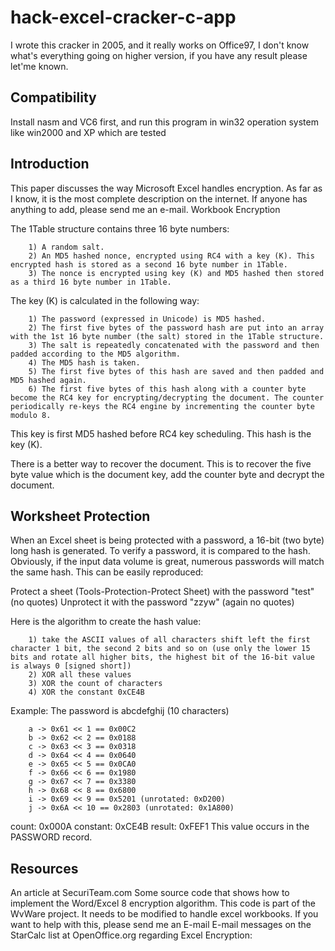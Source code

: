 hack-excel-cracker-c-app
========================

I wrote this cracker in 2005, and it really works on Office97, I don't know what's everything going on higher version, if you have any result please let'me known.

Compatibility
-------------

Install nasm and VC6 first, and run this program in win32 operation system like win2000 and XP which are tested

Introduction
------------

This paper discusses the way Microsoft Excel handles encryption. As far as I know, it is the most complete description on the internet. If anyone has anything to add, please send me an e-mail.
Workbook Encryption

The 1Table structure contains three 16 byte numbers:

		1) A random salt.
		2) An MD5 hashed nonce, encrypted using RC4 with a key (K). This encrypted hash is stored as a second 16 byte number in 1Table.
		3) The nonce is encrypted using key (K) and MD5 hashed then stored as a third 16 byte number in 1Table.

The key (K) is calculated in the following way:

		1) The password (expressed in Unicode) is MD5 hashed.
		2) The first five bytes of the password hash are put into an array with the 1st 16 byte number (the salt) stored in the 1Table structure.
		3) The salt is repeatedly concatenated with the password and then padded according to the MD5 algorithm.
		4) The MD5 hash is taken.
		5) The first five bytes of this hash are saved and then padded and MD5 hashed again.
		6) The first five bytes of this hash along with a counter byte become the RC4 key for encrypting/decrypting the document. The counter periodically re-keys the RC4 engine by incrementing the counter byte modulo 8.

This key is first MD5 hashed before RC4 key scheduling. This hash is the key (K).

There is a better way to recover the document. This is to recover the
five byte value which is the document key, add the counter byte and
decrypt the document.

Worksheet Protection
--------------------

When an Excel sheet is being protected with a password, a 16-bit (two byte) long hash is generated. To verify a password, it is compared to the hash. Obviously, if the input data volume is great, numerous passwords will match the same hash. This can be easily reproduced:

Protect a sheet (Tools-Protection-Protect Sheet)
with the password "test" (no quotes)
Unprotect it with the password "zzyw" (again no quotes)

Here is the algorithm to create the hash value:

		1) take the ASCII values of all characters shift left the first character 1 bit, the second 2 bits and so on (use only the lower 15 bits and rotate all higher bits, the highest bit of the 16-bit value is always 0 [signed short])
		2) XOR all these values
		3) XOR the count of characters
		4) XOR the constant 0xCE4B

Example: The password is abcdefghij (10 characters) 

		a -> 0x61 << 1 == 0x00C2
		b -> 0x62 << 2 == 0x0188
		c -> 0x63 << 3 == 0x0318
		d -> 0x64 << 4 == 0x0640
		e -> 0x65 << 5 == 0x0CA0
		f -> 0x66 << 6 == 0x1980
		g -> 0x67 << 7 == 0x3380
		h -> 0x68 << 8 == 0x6800
		i -> 0x69 << 9 == 0x5201 (unrotated: 0xD200)
		j -> 0x6A << 10 == 0x2803 (unrotated: 0x1A800)

count: 0x000A 
constant: 0xCE4B 
result: 0xFEF1 
This value occurs in the PASSWORD record.

Resources
---------

An article at SecuriTeam.com
Some source code that shows how to implement the Word/Excel 8 encryption algorithm. This code is part of the WvWare project. It needs to be modified to handle excel workbooks. If you want to help with this, please send me an E-mail
E-mail messages on the StarCalc list at OpenOffice.org regarding Excel Encryption:
